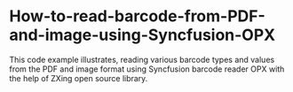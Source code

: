 # How-to-read-barcode-from-PDF-and-image-using-Syncfusion-OPX
This code example illustrates, reading various barcode types and values from the PDF and image format using Syncfusion barcode reader OPX with the help of ZXing open source library.  
